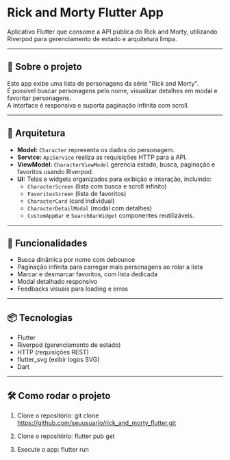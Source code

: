 # Rick and Morty Flutter App

Aplicativo Flutter que consome a API pública do Rick and Morty, utilizando Riverpod para gerenciamento de estado e arquitetura limpa.

---

## 📖 Sobre o projeto

Este app exibe uma lista de personagens da série "Rick and Morty".  
É possível buscar personagens pelo nome, visualizar detalhes em modal e favoritar personagens.  
A interface é responsiva e suporta paginação infinita com scroll.

---

## 🧱 Arquitetura

- **Model:** `Character` representa os dados do personagem.
- **Service:** `ApiService` realiza as requisições HTTP para a API.
- **ViewModel:** `CharacterViewModel` gerencia estado, busca, paginação e favoritos usando Riverpod.
- **UI:** Telas e widgets organizados para exibição e interação, incluindo:
  - `CharacterScreen` (lista com busca e scroll infinito)
  - `FavoritesScreen` (lista de favoritos)
  - `CharacterCard` (card individual)
  - `CharacterDetailModal` (modal com detalhes)
  - `CustomAppBar` e `SearchBarWidget` componentes reutilizáveis.

---

## 🚀 Funcionalidades

- Busca dinâmica por nome com debounce
- Paginação infinita para carregar mais personagens ao rolar a lista
- Marcar e desmarcar favoritos, com lista dedicada
- Modal detalhado responsivo
- Feedbacks visuais para loading e erros

---

## 📦 Tecnologias

- Flutter
- Riverpod (gerenciamento de estado)
- HTTP (requisições REST)
- flutter_svg (exibir logos SVG)
- Dart

---

## 🛠 Como rodar o projeto

1. Clone o repositório:
git clone https://github.com/seuusuario/rick_and_morty_flutter.git

2. Clone o repositório:
flutter pub get

3. Execute o app:
flutter run

